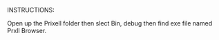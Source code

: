 INSTRUCTIONS:

Open up the Prixell folder then slect Bin, debug then find
exe file named Prxll Browser.
